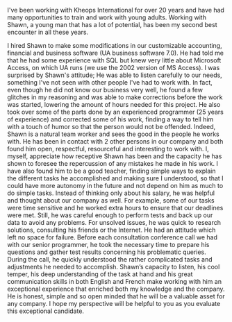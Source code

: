 I've been working with Kheops International for over 20 years and have had many opportunities to train and  work with young adults. Working with Shawn, a young man that has a lot of potential, has been my second best encounter in all these years.

I hired Shawn to make some modifications in our customizable accounting, financial and business software (UA business software 7.0). He had told me that he had some experience with SQL but knew very little about Microsoft Access, on which UA runs (we use the 2002 version of MS Access).
I was surprised by Shawn's attitude; He was able to listen carefully to our needs, something I've not seen with other people I've had to work with. In fact, even though he did not know our business very well, he found a few glitches in my reasoning and was able to make corrections before the work was started, lowering the amount of hours needed for this project.
He also took over some of the parts done by an experienced programmer (25 years of experience) and corrected some of his work, finding a way to tell him with a touch of humor so that the person would not be offended. Indeed, Shawn is a natural team worker and sees the good in the people he works with. He has been in contact with 2 other persons in our company and both found him open, respectful, resourceful and interesting to work with.
I, myself, appreciate how receptive Shawn has been and the capacity he has shown to foresee the repercussion of any mistakes he made in his work. I have also found him to be a good teacher, finding simple ways to explain the different tasks he accomplished and making sure I understood, so that I could have more autonomy in the future and not depend on him as much to do simple tasks. Instead of thinking only about his salary, he was helpful and thought about our company as well.
For example, some of our tasks were time sensitive and he worked extra hours to ensure that our deadlines were met. Still, he was careful enough to perform tests and back up our data to avoid any problems. For unsolved issues, he was quick to research solutions, consulting his friends or the Internet. He had an attitude which left no space for failure.
Before each consultation conference call we had with our senior programmer, he took the necessary time to prepare his questions and gather test results concerning his problematic queries. During the call, he quickly understood the rather complicated tasks and adjustments he needed to accomplish.
Shawn’s capacity to listen, his cool temper, his deep understanding of the task at hand and his great communication skills in both English and French make working with him an exceptional experience that enriched both my knowledge and the company. He is honest, simple and so open minded that he will be a valuable asset for any company.
I hope my perspective will be helpful to you as you evaluate this exceptional candidate.
